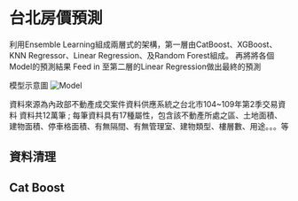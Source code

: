 # 台北房價預測

利用Ensemble Learning組成兩層式的架構，第一層由CatBoost、XGBoost、KNN Regressor、Linear Regression、及Random Forest組成。
再將將各個Model的預測結果 Feed in 至第二層的Linear Regression做出最終的預測

模型示意圖
![Model](https://raw.githubusercontent.com/eric807791961/Ensemble_Learning-Taipei_Housing_Price_Prediction/main/ensemble.png)

資料來源為內政部不動產成交案件資料供應系統之台北市104~109年第2季交易資料
資料共12萬筆 ; 每筆資料具有17種屬性，包含該不動產所處之區、土地面積、建物面積、停車格面積、有無隔間、有無管理室、建物類型、樓層數、用途。。。等

## 資料清理

## Cat Boost



